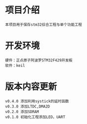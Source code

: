 # 项目介绍
	本项目用于保存stm32综合工程与单个功能工程
	
# 开发环境
	硬件：正点原子阿波罗STM32F429开发板
	软件：keil

# 版本内容更新
	v0.4.0 添加利用systick的延时函数
	v0.3.0 添加LTDC,DMA2D
	v0.2.0 添加SDRAM
	v0.1.0 初始化工程添加LED，UART
	
